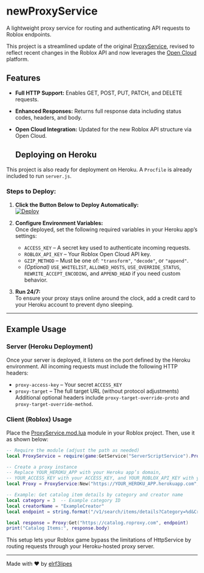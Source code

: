 # newProxyService

A lightweight proxy service for routing and authenticating API requests to Roblox endpoints.

This project is a streamlined update of the original [ProxyService](https://github.com/sentanos/ProxyService), revised to reflect recent changes in the Roblox API and now leverages the [Open Cloud](https://create.roblox.com/docs/en-us/cloud/reference/openapi) platform.

## Features

- **Full HTTP Support:** Enables GET, POST, PUT, PATCH, and DELETE requests.
- **Enhanced Responses:** Returns full response data including status codes, headers, and body.
- **Open Cloud Integration:** Updated for the new Roblox API structure via Open Cloud.
   
   ## Deploying on Heroku

This project is also ready for deployment on Heroku. A `Procfile` is already included to run `server.js`.

### Steps to Deploy:
1. **Click the Button Below to Deploy Automatically:**  
   [![Deploy](https://www.herokucdn.com/deploy/button.svg)](https://heroku.com/deploy?template=https://github.com/elrf3lipes/newProxyService)
   
2. **Configure Environment Variables:**  
   Once deployed, set the following required variables in your Heroku app’s settings:
   - `ACCESS_KEY` – A secret key used to authenticate incoming requests.
   - `ROBLOX_API_KEY` – Your Roblox Open Cloud API key.
   - `GZIP_METHOD` – Must be one of: `"transform"`, `"decode"`, or `"append"`.
   - *(Optional)* `USE_WHITELIST`, `ALLOWED_HOSTS`, `USE_OVERRIDE_STATUS`, `REWRITE_ACCEPT_ENCODING`, and `APPEND_HEAD` if you need custom behavior.

3. **Run 24/7:**  
   To ensure your proxy stays online around the clock, add a credit card to your Heroku account to prevent dyno sleeping.

---

## Example Usage

### Server (Heroku Deployment)
Once your server is deployed, it listens on the port defined by the Heroku environment. All incoming requests must include the following HTTP headers:
- `proxy-access-key` – Your secret `ACCESS_KEY`
- `proxy-target` – The full target URL (without protocol adjustments)  
Additional optional headers include `proxy-target-override-proto` and `proxy-target-override-method`.

### Client (Roblox) Usage
Place the [ProxyService.mod.lua](client/ProxyService.mod.lua) module in your Roblox project. Then, use it as shown below:

```lua
-- Require the module (adjust the path as needed)
local ProxyService = require(game:GetService("ServerScriptService").ProxyService)

-- Create a proxy instance
-- Replace YOUR_HEROKU_APP with your Heroku app’s domain,
-- YOUR_ACCESS_KEY with your ACCESS_KEY, and YOUR_ROBLOX_API_KEY with your Roblox API key.
local Proxy = ProxyService:New("https://YOUR_HEROKU_APP.herokuapp.com", "YOUR_ACCESS_KEY", "YOUR_ROBLOX_API_KEY")

-- Example: Get catalog item details by category and creator name
local category = 3  -- Example category ID
local creatorName = "ExampleCreator"
local endpoint = string.format("/v1/search/items/details?Category=%d&CreatorName=%s", category, creatorName)

local response = Proxy:Get("https://catalog.roproxy.com", endpoint)
print("Catalog Items:", response.body)
```

This setup lets your Roblox game bypass the limitations of HttpService by routing requests through your Heroku-hosted proxy server.

---
Made with ❤️ by [elrf3lipes](https://github.com/elrf3lipes/)